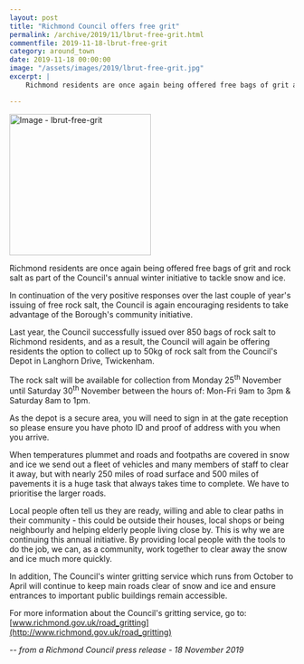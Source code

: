 ```yaml
---
layout: post
title: "Richmond Council offers free grit"
permalink: /archive/2019/11/lbrut-free-grit.html
commentfile: 2019-11-18-lbrut-free-grit
category: around_town
date: 2019-11-18 00:00:00
image: "/assets/images/2019/lbrut-free-grit.jpg"
excerpt: |
    Richmond residents are once again being offered free bags of grit and rock salt as part of the Council's annual winter initiative to tackle snow and ice.

---
```

<a href="/assets/images/2019/lbrut-free-grit.jpg" title="Click for a larger image"><img src="/assets/images/2019/lbrut-free-grit-thumb.jpg" width="250" alt="Image - lbrut-free-grit"  class="photo right"/></a>

Richmond residents are once again being offered free bags of grit and rock salt as part of the Council's annual winter initiative to tackle snow and ice.

In continuation of the very positive responses over the last couple of year's issuing of free rock salt, the Council is again encouraging residents to take advantage of the Borough's community initiative.

Last year, the Council successfully issued over 850 bags of rock salt to Richmond residents, and as a result, the Council will again be offering residents the option to collect up to 50kg of rock salt from the Council's Depot in Langhorn Drive, Twickenham.

The rock salt will be available for collection from Monday 25<sup>th</sup> November until Saturday 30<sup>th</sup> November between the hours of:  Mon-Fri 9am to 3pm & Saturday 8am to 1pm.

As the depot is a secure area, you will need to sign in at the gate reception so please ensure you have photo ID and proof of address with you when you arrive.

When temperatures plummet and roads and footpaths are covered in snow and ice we send out a fleet of vehicles and many members of staff to clear it away, but with nearly 250 miles of road surface and 500 miles of pavements it is a huge task that always takes time to complete. We have to prioritise the larger roads.

Local people often tell us they are ready, willing and able to clear paths in their community - this could be outside their houses, local shops or being neighbourly and helping elderly people living close by. This is why we are continuing this annual initiative. By providing local people with the tools to do the job, we can, as a community, work together to clear away the snow and ice much more quickly.

In addition, The Council's winter gritting service which runs from October to April will continue to keep main roads clear of snow and ice and ensure entrances to important public buildings remain accessible.

For more information about the Council's gritting service, go to: [www.richmond.gov.uk/road_gritting](http://www.richmond.gov.uk/road_gritting)

<cite>-- from a Richmond Council press release - 18 November 2019</cite>
